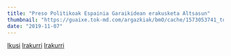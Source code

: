 ```yaml
---
title: "Preso Politikoak Espainia Garaikidean erakusketa Altsasun"
thumbnail: "https://guaixe.tok-md.com/argazkiak/bmO/cache/1573053741_tokikom_735x413.jpg"
date: "2019-11-07"
---
```

[Ikusi](https://guaixe.eus/altsasu/1573053741842-preso-politikoak-espainia-garaikidean-erakusketa-altsasun)
[Irakurri](https://guaixe.eus/altsasu/1573224282979-artelan-kolektiboa-sortzen)
[Irakurri](https://guaixe.eus/altsasu/1573221799991-arteak-lekuko-izan-behar-du)
